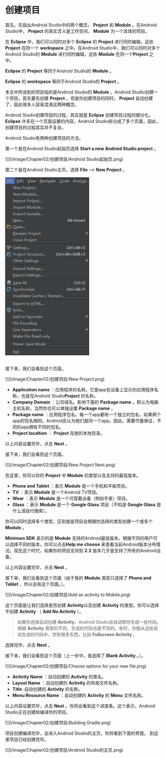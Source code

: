 # 创建项目

首先，先指出Android Studio中的两个概念。 **Project** 和 **Module** 。在Android Studio中， **Project** 的真实含义是工作空间， **Module** 为一个具体的项目。

在 **Eclipse** 中，我们可以同时对多个 **Eclipse** 的 **Project** 进行同时编辑，这些 **Project** 在同一个 **workspace** 之中。在Android Studio中，我们可以同时对多个Android Studio的 **Module** 进行同时编辑，这些 **Module** 在同一个**Project** 之中。

**Eclipse** 的 **Project** 等同于Android Studio的 **Module** 。

**Eclipse** 的 **workspace** 等同于Android Studio的 **Project** 。

本文中所说到的项目指的是Android Studio的 **Module** 。Android Studio创建一个项目，首先要先创建 **Project** 。但是你创建项目的同时， **Project** 自动创建了，因此很多人容易混淆这两种概念。

Android Studio创建项目的过程，其实就是 **Eclipse** 创建项目过程的细分化。 **Eclipse** 许多在一个页面设置的内容，Android Studio拆分成了多个页面，因此，创建项目的过程其实并不复杂。

Android Studio有两种创建项目的方法。

第一个是在Android Studio起始页选择 **Start a new Android Studio project** 。

![](/image/Chapter02/创建项目/Android Studio起始页.png)

第二个是在Android Studio主页，选择 **File** --&gt; **New Project** 。

![](/image/Chapter02/创建项目/File.png)

## 

接下来，我们会看到这个页面。

![](/image/Chapter02/创建项目/New Project.png)

* **Application name** ：应用程序的名称。它是app在设备上显示的应用程序名称，也是在Android Studio**Project** 的名称。
* **Company Domain** ：公司域名。影响下面的 **Package name** 。默认为电脑主机名称，当然你也可以单独设置 **Package name** 。
* **Package name** ：应用程序包名。每一个app都有一个独立的包名，如果两个app的包名相同，Android会认为他们是同一个app。因此，需要尽量保证，不同的app拥有不同的包名。
* **Project localtion** ： **Project** 存放的本地目录。

以上内容设置完毕，点击 **Next** 。

接下来，我们会看到这个页面。

![](/image/Chapter02/创建项目/New Project Next.png)

在这里，你可以你的 **Project** 中 **Module** 的类型以及支持的最低版本。

* **Phone and Tablet** ：表示 **Module** 是一个手机和平板项目。
* **TV** ：表示 **Module** 是一个Android TV项目。
* **Wear** ：表示 **Module** 是一个可穿戴设备（例如手表）项目。
* **Glass** ：表示 **Module** 是一个 **Google Glass** 项目（不知道 **Google Glass** 是什么请自行搜索）。

你可以同时选择多个类型，区别就是项目会根据你选择的类型创建一个或多个 **Module** 。

**Minimum SDK** 表示的是 **Module** 支持的Android最低版本。根据不同的用户可以选择不同的版本。你可以点击**Help me choose** 来查看当前Android版本分布情况。现在这个时代，如果你的项目支持到 **2.2** 版本几乎是支持了所有的Android设备。

以上内容设置完毕，点击 **Next** 。

接下来，我们会看到这个页面（由于我的 **Module** 类型只选择了 **Phone and Tablet** ，所以会有这个页面。）。

![](/image/Chapter02/创建项目/Add an activity to Mobile.png)

这个页面是让我们选择是否创建 **Activity**以及创建 **Activity** 的类型。你可以选择不创建 **Activity** （ **Add No Activity** ）。

> 如果你选择自动创建 **Activity**，Android Studio会自动帮你生成一些代码。根据 **Activity** 类型的不同，生成的代码也是不同的。有时，你能从这些自动生成的代码中，学到很多东西，比如 **Fullscreen Activity** 。

选择完毕，点击 **Next** 。

接下来，我们会看到这个页面（上一步中，我选择了 **Blank Activity** 。）。

![](/image/Chapter02/创建项目/Choose options for your new file.png)

* **Activity Name** ：自动创建的 **Activity** 的类名。
* **Layout Name** ：自动创建的 **Activity** 的布局文件名称。
* **Title** :自动创建的 **Activity** 的名称。
* **Menu Resource Name** ：自动创建的 **Activity** 的 **Menu** 文件名称。

以上内容设置完毕，点击 **Next** 。你将会看到这个进度条。这个表示，Android Studio正在创建和编译你的项目。

![](/image/Chapter02/创建项目/Building Gradle.png)

项目创建编译完毕，会进入Android Studio的主页，你将看到下面的界面。 到这里项目已经创建完毕。

![](/image/Chapter02/创建项目/Android Studio的主页.png)


